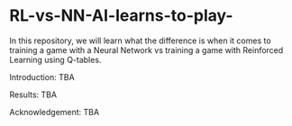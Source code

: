 # RL-vs-NN-AI-learns-to-play-

In this repository, we will learn what the difference is when it comes to training a game with a Neural Network vs training a game with Reinforced Learning using Q-tables.

Introduction:
TBA

Results:
TBA

Acknowledgement:
TBA
